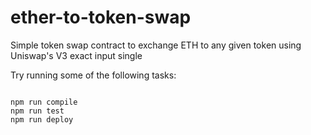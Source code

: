 # ether-to-token-swap

Simple token swap contract to exchange ETH to any given token using Uniswap's V3 exact input single

Try running some of the following tasks:

```shell

npm run compile
npm run test
npm run deploy
```
